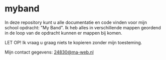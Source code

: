# myband
In deze repository kunt u alle documentatie en code vinden voor mijn school opdracht: "My Band".
Ik heb alles in verschillende mappen geordend in de loop van de opdracht kunnen er mappen bij komen.

LET OP!
Ik vraag u graag niets te kopieren zonder mijn toesteming.

Mijn contact gegevens:
24830@ma-web.nl
